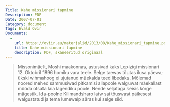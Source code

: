 ```yaml
---
Title: Kahe missionari tapmine
Description: PDF
Date: 2007-07-01
Category: document
Tags: Evald Ovir
Documents:
  -
    url: https://oviir.eu/materjalid/2013/08/Kahe_missionari_tapmine.pdf
    title: Kahe missionari tapmine
    description: PDF, skaneeritud originaal
---
```


<blockquote>

Missonimäelt, Moshi maakonnas, astusivad kaks Lepizigi missionari 12. Oktobril 1896 homiku vara teele.
Selge taewas tõutas ilusa päewa; ükski wihmahoog ei ujutanud mäekalda teed libedaks.
Mõlemad noored mehed sammusiwad pitkamisi allapoole walguwat mäekallast mööda otsata laia lagendiku poole.
Nende seljataga seisis kõrge mägestik. Ida-poolne Kilimandsharo latw sai tõuswast päikesest walgustatud
ja tema lumewaip säras kui selge siid.

</blockquote>
